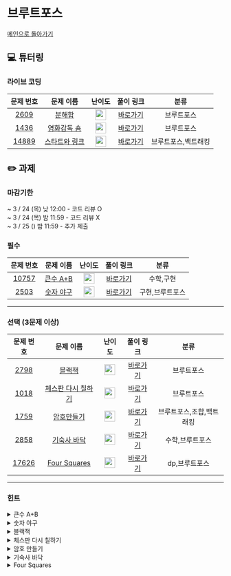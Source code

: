 # 브루트포스 

[메인으로 돌아가기](https://github.com/Altu-Bitu-2/Notice)

## 💻 튜터링

### 라이브 코딩

|문제 번호|문제 이름|난이도|풀이 링크|분류|
| :-----: | :-----: | :-----: | :-----: | :-----: |
|<a href="https://www.acmicpc.net/problem/2231" target="_blank">2609</a>|<a href="https://www.acmicpc.net/problem/2231" target="_blank">분해합</a>|<img height="25px" width="25px" src="https://static.solved.ac/tier_small/4.svg"/>|[바로가기](https://github.com/Altu-Bitu-2/Notice/blob/main/03%EC%9B%94%2015%EC%9D%BC%20-%20%EC%A0%95%EC%88%98%EB%A1%A0/%EB%9D%BC%EC%9D%B4%EB%B8%8C%EC%BD%94%EB%94%A9/2231.cpp)| 브루트포스|
|<a href="https://www.acmicpc.net/problem/1436" target="_blank">1436</a>|<a href="https://www.acmicpc.net/problem/1436" target="_blank">영화감독 숌</a>|<img height="25px" width="25px" src="https://static.solved.ac/tier_small/8.svg"/>|[바로가기](https://github.com/Altu-Bitu-2/Notice/blob/main/03%EC%9B%94%2015%EC%9D%BC%20-%20%EC%A0%95%EC%88%98%EB%A1%A0/%EB%9D%BC%EC%9D%B4%EB%B8%8C%EC%BD%94%EB%94%A9/1436.cpp)|브루트포스|
|<a href="https://www.acmicpc.net/problem/14889" target="_blank">14889</a>|<a href="https://www.acmicpc.net/problem/14889" target="_blank">스타트와 링크</a>|<img height="25px" width="25px" src="https://static.solved.ac/tier_small/9.svg"/>|[바로가기](https://github.com/Altu-Bitu-2/Notice/blob/main/03%EC%9B%94%2015%EC%9D%BC%20-%20%EC%A0%95%EC%88%98%EB%A1%A0/%EB%9D%BC%EC%9D%B4%EB%B8%8C%EC%BD%94%EB%94%A9/14889.cpp)|브루트포스,백트래킹|

## ✏️ 과제
### 마감기한
~ 3 / 24 (목) 낮 12:00 - 코드 리뷰 O </br>
~ 3 / 24 (목) 밤 11:59 - 코드 리뷰 X </br>
~ 3 / 25 () 밤 11:59 - 추가 제출 </br>

### 필수

|문제 번호|문제 이름|난이도|풀이 링크|분류|
| :-----: | :-----: | :-----: | :-----: | :-----: |
|<a href="https://www.acmicpc.net/problem/10757" target="_blank">10757</a>|<a href="https://www.acmicpc.net/problem/10757" target="_blank">큰수 A+B</a>|<img height="25px" width="25px" src="https://static.solved.ac/tier_small/1.svg"/>|[바로가기]()|수학,구현|
|<a href="https://www.acmicpc.net/problem/2503" target="_blank">2503</a>|<a href="https://www.acmicpc.net/problem/2503" target="_blank">숫자 야구</a>|<img height="25px" width="25px" src="https://static.solved.ac/tier_small/7.svg"/>|[바로가기]()|구현,브루트포스|

---

### 선택 (3문제 이상)

|문제 번호|문제 이름|난이도|풀이 링크|분류|
| :-----: | :-----: | :-----: | :-----: | :-----: |
|<a href="https://www.acmicpc.net/problem/2798" target="_blank">2798</a>|<a href="https://www.acmicpc.net/problem/2798" target="_blank">블랙잭</a>|<img height="25px" width="25px" src="https://static.solved.ac/tier_small/4.svg"/>|[바로가기]()|브루트포스|
|<a href="https://www.acmicpc.net/problem/1018" target="_blank">1018</a>|<a href="https://www.acmicpc.net/problem/1018" target="_blank">체스판 다시 칠하기</a>|<img height="25px" width="25px" src="https://static.solved.ac/tier_small/6.svg"/>|[바로가기]()|브루트포스|
|<a href="https://www.acmicpc.net/problem/1759" target="_blank">1759</a>|<a href="https://www.acmicpc.net/problem/1759" target="_blank">암호만들기</a>|<img height="25px" width="25px" src="https://static.solved.ac/tier_small/11.svg"/>|[바로가기]()|브루트포스,조합,백트래킹|
|<a href="https://www.acmicpc.net/problem/2858" target="_blank">2858</a>|<a href="https://www.acmicpc.net/problem/2858" target="_blank">기숙사 바닥</a>|<img height="25px" width="25px" src="https://static.solved.ac/tier_small/4.svg"/>|[바로가기]()|수학,브루트포스|
|<a href="https://www.acmicpc.net/problem/17626" target="_blank">17626</a>|<a href="https://www.acmicpc.net/problem/17626" target="_blank">Four Squares</a>|<img height="25px" width="25px" src="https://static.solved.ac/tier_small/7.svg"/>|[바로가기]()|dp,브루트포스|


---

### 힌트



<details>
<summary>큰수 A+B</summary>
<div markdown="1">
&nbsp;&nbsp;&nbsp;&nbsp;

</div>
</details>

<details>
<summary>숫자 야구</summary>
<div markdown="1">
&nbsp;&nbsp;&nbsp;&nbsp;

</div>
</details>

<details>
<summary>블랙잭</summary>
<div markdown="1">
&nbsp;&nbsp;&nbsp;&nbsp;

</div>
</details>

<details>
<summary>체스판 다시 칠하기</summary>
<div markdown="1">
&nbsp;&nbsp;&nbsp;&nbsp;

</div>
</details>

<details>
<summary>암호 만들기</summary>
<div markdown="1">
&nbsp;&nbsp;&nbsp;&nbsp;

</div>
</details>

<details>
<summary>기숙사 바닥</summary>
<div markdown="1">
&nbsp;&nbsp;&nbsp;&nbsp;

</div>
</details>

<details>
<summary>Four Squares</summary>
<div markdown="1">
&nbsp;&nbsp;&nbsp;&nbsp;

</div>
</details>

